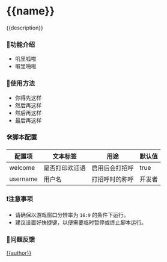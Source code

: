# {{name}}

{{description}}

### 🌟功能介绍

- 叽里呱啦
- 噼里啪啦

### 📖使用方法

- 你得先这样
- 然后再这样
- 然后再这样
- 最后再这样

### 🛠️脚本配置

| 配置项   | 文本标签       | 用途           | 默认值 |
| -------- | -------------- | -------------- | ------ |
| welcome  | 是否打印欢迎语 | 启用后会打招呼 | true   |
| username | 用户名         | 打招呼时的称呼 | 开发者 |

### ❗注意事项

- 请确保以游戏窗口分辨率为 `16:9` 的条件下运行。
- 建议设置好快捷键，以便需要临时暂停或终止脚本运行。

### 🐛问题反馈

[{{author}}]({{authorLink}})
